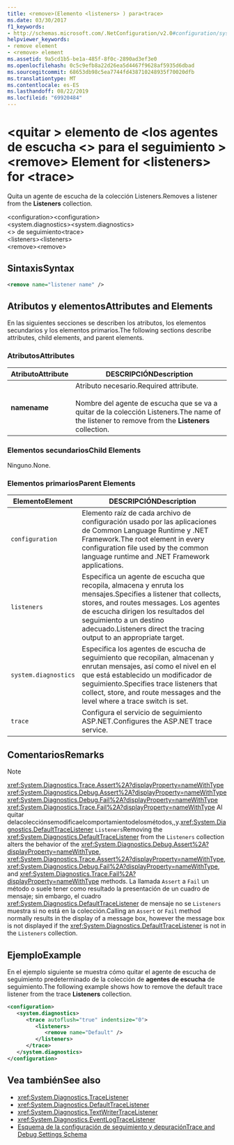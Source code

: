 ```yaml
---
title: <remove>(Elemento <listeners> ) para<trace>
ms.date: 03/30/2017
f1_keywords:
- http://schemas.microsoft.com/.NetConfiguration/v2.0#configuration/system.diagnostics/trace/listeners/remove
helpviewer_keywords:
- remove element
- <remove> element
ms.assetid: 9a5cd1b5-be1a-485f-8f0c-2890ad3ef3e0
ms.openlocfilehash: 0c5c9efb8a22d26ea5d4467f9628af5935d6dbad
ms.sourcegitcommit: 68653db98c5ea7744fd438710248935f70020dfb
ms.translationtype: MT
ms.contentlocale: es-ES
ms.lasthandoff: 08/22/2019
ms.locfileid: "69920484"
---
```

# <a name="remove-element-for-listeners-for-trace"></a><span data-ttu-id="a5c46-102">\<quitar > elemento de \<los agentes de escucha \<> para el seguimiento ></span><span class="sxs-lookup"><span data-stu-id="a5c46-102">\<remove> Element for \<listeners> for \<trace></span></span>
<span data-ttu-id="a5c46-103">Quita un agente de escucha de la colección Listeners.</span><span class="sxs-lookup"><span data-stu-id="a5c46-103">Removes a listener from the **Listeners** collection.</span></span>  
  
 <span data-ttu-id="a5c46-104">\<configuration></span><span class="sxs-lookup"><span data-stu-id="a5c46-104">\<configuration></span></span>  
<span data-ttu-id="a5c46-105">\<system.diagnostics></span><span class="sxs-lookup"><span data-stu-id="a5c46-105">\<system.diagnostics></span></span>  
<span data-ttu-id="a5c46-106">\<> de seguimiento</span><span class="sxs-lookup"><span data-stu-id="a5c46-106">\<trace></span></span>  
<span data-ttu-id="a5c46-107">\<listeners></span><span class="sxs-lookup"><span data-stu-id="a5c46-107">\<listeners></span></span>  
<span data-ttu-id="a5c46-108">\<remove></span><span class="sxs-lookup"><span data-stu-id="a5c46-108">\<remove></span></span>  
  
## <a name="syntax"></a><span data-ttu-id="a5c46-109">Sintaxis</span><span class="sxs-lookup"><span data-stu-id="a5c46-109">Syntax</span></span>  
  
```xml  
<remove name="listener name" />  
```  
  
## <a name="attributes-and-elements"></a><span data-ttu-id="a5c46-110">Atributos y elementos</span><span class="sxs-lookup"><span data-stu-id="a5c46-110">Attributes and Elements</span></span>  
 <span data-ttu-id="a5c46-111">En las siguientes secciones se describen los atributos, los elementos secundarios y los elementos primarios.</span><span class="sxs-lookup"><span data-stu-id="a5c46-111">The following sections describe attributes, child elements, and parent elements.</span></span>  
  
### <a name="attributes"></a><span data-ttu-id="a5c46-112">Atributos</span><span class="sxs-lookup"><span data-stu-id="a5c46-112">Attributes</span></span>  
  
|<span data-ttu-id="a5c46-113">Atributo</span><span class="sxs-lookup"><span data-stu-id="a5c46-113">Attribute</span></span>|<span data-ttu-id="a5c46-114">DESCRIPCIÓN</span><span class="sxs-lookup"><span data-stu-id="a5c46-114">Description</span></span>|  
|---------------|-----------------|  
|<span data-ttu-id="a5c46-115">**name**</span><span class="sxs-lookup"><span data-stu-id="a5c46-115">**name**</span></span>|<span data-ttu-id="a5c46-116">Atributo necesario.</span><span class="sxs-lookup"><span data-stu-id="a5c46-116">Required attribute.</span></span><br /><br /> <span data-ttu-id="a5c46-117">Nombre del agente de escucha que se va a quitar de la colección Listeners.</span><span class="sxs-lookup"><span data-stu-id="a5c46-117">The name of the listener to remove from the **Listeners** collection.</span></span>|  
  
### <a name="child-elements"></a><span data-ttu-id="a5c46-118">Elementos secundarios</span><span class="sxs-lookup"><span data-stu-id="a5c46-118">Child Elements</span></span>  
 <span data-ttu-id="a5c46-119">Ninguno.</span><span class="sxs-lookup"><span data-stu-id="a5c46-119">None.</span></span>  
  
### <a name="parent-elements"></a><span data-ttu-id="a5c46-120">Elementos primarios</span><span class="sxs-lookup"><span data-stu-id="a5c46-120">Parent Elements</span></span>  
  
|<span data-ttu-id="a5c46-121">Elemento</span><span class="sxs-lookup"><span data-stu-id="a5c46-121">Element</span></span>|<span data-ttu-id="a5c46-122">DESCRIPCIÓN</span><span class="sxs-lookup"><span data-stu-id="a5c46-122">Description</span></span>|  
|-------------|-----------------|  
|`configuration`|<span data-ttu-id="a5c46-123">Elemento raíz de cada archivo de configuración usado por las aplicaciones de Common Language Runtime y .NET Framework.</span><span class="sxs-lookup"><span data-stu-id="a5c46-123">The root element in every configuration file used by the common language runtime and .NET Framework applications.</span></span>|  
|`listeners`|<span data-ttu-id="a5c46-124">Especifica un agente de escucha que recopila, almacena y enruta los mensajes.</span><span class="sxs-lookup"><span data-stu-id="a5c46-124">Specifies a listener that collects, stores, and routes messages.</span></span> <span data-ttu-id="a5c46-125">Los agentes de escucha dirigen los resultados del seguimiento a un destino adecuado.</span><span class="sxs-lookup"><span data-stu-id="a5c46-125">Listeners direct the tracing output to an appropriate target.</span></span>|  
|`system.diagnostics`|<span data-ttu-id="a5c46-126">Especifica los agentes de escucha de seguimiento que recopilan, almacenan y enrutan mensajes, así como el nivel en el que está establecido un modificador de seguimiento.</span><span class="sxs-lookup"><span data-stu-id="a5c46-126">Specifies trace listeners that collect, store, and route messages and the level where a trace switch is set.</span></span>|  
|`trace`|<span data-ttu-id="a5c46-127">Configura el servicio de seguimiento ASP.NET.</span><span class="sxs-lookup"><span data-stu-id="a5c46-127">Configures the ASP.NET trace service.</span></span>|  
  
## <a name="remarks"></a><span data-ttu-id="a5c46-128">Comentarios</span><span class="sxs-lookup"><span data-stu-id="a5c46-128">Remarks</span></span>  
  
> [!NOTE]
> <span data-ttu-id="a5c46-129"><xref:System.Diagnostics.Trace.Assert%2A?displayProperty=nameWithType> <xref:System.Diagnostics.Debug.Assert%2A?displayProperty=nameWithType> <xref:System.Diagnostics.Debug.Fail%2A?displayProperty=nameWithType> <xref:System.Diagnostics.Trace.Fail%2A?displayProperty=nameWithType> Al quitar delacolecciónsemodificaelcomportamientodelosmétodos,,y.<xref:System.Diagnostics.DefaultTraceListener> `Listeners`</span><span class="sxs-lookup"><span data-stu-id="a5c46-129">Removing the <xref:System.Diagnostics.DefaultTraceListener> from the `Listeners` collection alters the behavior of the <xref:System.Diagnostics.Debug.Assert%2A?displayProperty=nameWithType>, <xref:System.Diagnostics.Trace.Assert%2A?displayProperty=nameWithType>, <xref:System.Diagnostics.Debug.Fail%2A?displayProperty=nameWithType>, and <xref:System.Diagnostics.Trace.Fail%2A?displayProperty=nameWithType> methods.</span></span> <span data-ttu-id="a5c46-130">La llamada `Assert` a `Fail` un método o suele tener como resultado la presentación de un cuadro de mensaje; sin embargo, el cuadro <xref:System.Diagnostics.DefaultTraceListener> de mensaje no se `Listeners` muestra si no está en la colección.</span><span class="sxs-lookup"><span data-stu-id="a5c46-130">Calling an `Assert` or `Fail` method normally results in the display of a message box, however the message box is not displayed if the <xref:System.Diagnostics.DefaultTraceListener> is not in the `Listeners` collection.</span></span>  
  
## <a name="example"></a><span data-ttu-id="a5c46-131">Ejemplo</span><span class="sxs-lookup"><span data-stu-id="a5c46-131">Example</span></span>  
 <span data-ttu-id="a5c46-132">En el ejemplo siguiente se muestra cómo quitar el agente de escucha de seguimiento predeterminado de la colección de **agentes de escucha** de seguimiento.</span><span class="sxs-lookup"><span data-stu-id="a5c46-132">The following example shows how to remove the default trace listener from the trace **Listeners** collection.</span></span>  
  
```xml  
<configuration>  
   <system.diagnostics>  
      <trace autoflush="true" indentsize="0">  
         <listeners>  
            <remove name="Default" />  
         </listeners>  
      </trace>  
   </system.diagnostics>  
</configuration>  
```  
  
## <a name="see-also"></a><span data-ttu-id="a5c46-133">Vea también</span><span class="sxs-lookup"><span data-stu-id="a5c46-133">See also</span></span>

- <xref:System.Diagnostics.TraceListener>
- <xref:System.Diagnostics.DefaultTraceListener>
- <xref:System.Diagnostics.TextWriterTraceListener>
- <xref:System.Diagnostics.EventLogTraceListener>
- [<span data-ttu-id="a5c46-134">Esquema de la configuración de seguimiento y depuración</span><span class="sxs-lookup"><span data-stu-id="a5c46-134">Trace and Debug Settings Schema</span></span>](index.md)
